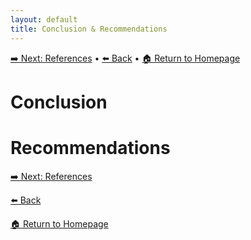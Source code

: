 ```yaml
---
layout: default
title: Conclusion & Recommendations
---
```

[➡️ Next: References]({{site.baseurl}}/References) • [⬅️ Back]({{site.baseurl}}/Business-Impact) • [🏠 Return to Homepage]({{site.baseurl}}/index)

# Conclusion

# Recommendations

[➡️ Next: References]({{site.baseurl}}/References)

[⬅️ Back]({{site.baseurl}}/Business-Impact)

[🏠 Return to Homepage]({{site.baseurl}}/index)
